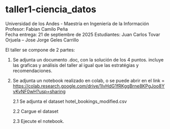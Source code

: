 # taller1-ciencia_datos
Universidad de los Andes  - Maestría en Ingeniería de la Información 
Profesor: Fabian Camilo Peña	 		 
Fecha entrega: 21 de septiembre de 2025
Estudiantes: 	Juan Carlos Tovar Orjuela – Jose Jorge Geles Carrillo 

El taller se compone de 2 partes:
1) Se adjunta un documento .doc, con la solución de los 4 puntos. incluye las graficas y análisis del taller al igual que las estratégias y recomendaciones.
2) Se adjunta un notebook realizado en colab, o se puede abrir en el link = https://colab.research.google.com/drive/1IvHdG1fRKggBrne8KPgJoo8YvKvNF0wH?usp=sharing

   2.1 Se adjunta el dataset hotel_bookings_modified.csv
   
   2.2 Cargue el dataset
   
   2.3 Ejecute el notebook. 
